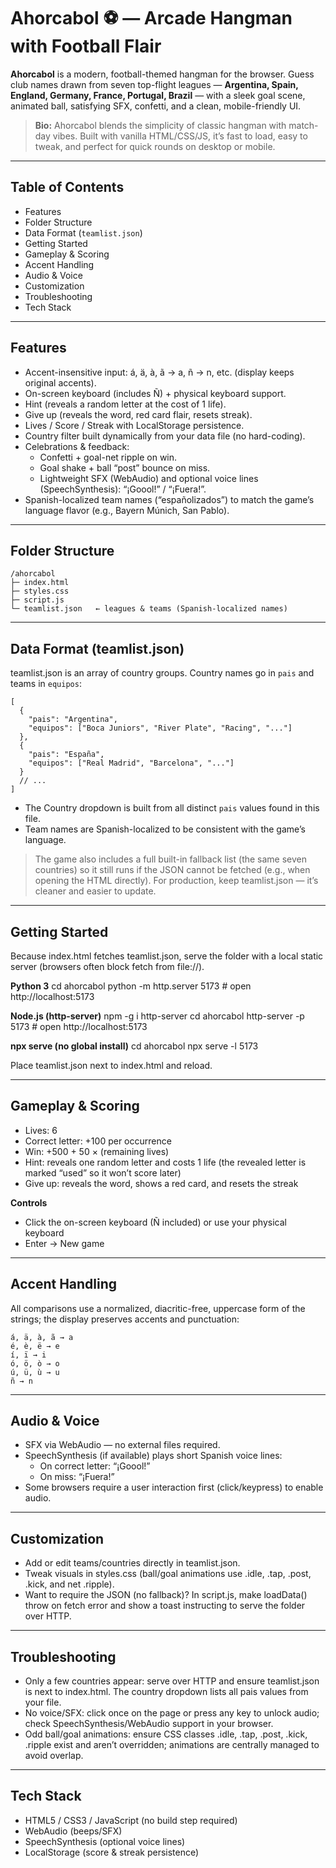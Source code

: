 # Ahorcabol ⚽ — Arcade Hangman with Football Flair

**Ahorcabol** is a modern, football-themed hangman for the browser. Guess club names drawn from seven top-flight leagues — **Argentina, Spain, England, Germany, France, Portugal, Brazil** — with a sleek goal scene, animated ball, satisfying SFX, confetti, and a clean, mobile-friendly UI.

> **Bio:** Ahorcabol blends the simplicity of classic hangman with match-day vibes. Built with vanilla HTML/CSS/JS, it’s fast to load, easy to tweak, and perfect for quick rounds on desktop or mobile.

---

## Table of Contents
- Features
- Folder Structure
- Data Format (`teamlist.json`)
- Getting Started
- Gameplay & Scoring
- Accent Handling
- Audio & Voice
- Customization
- Troubleshooting
- Tech Stack

---

## Features

- Accent-insensitive input: á, ä, à, ã → a, ñ → n, etc. (display keeps original accents).
- On-screen keyboard (includes Ñ) + physical keyboard support.
- Hint (reveals a random letter at the cost of 1 life).
- Give up (reveals the word, red card flair, resets streak).
- Lives / Score / Streak with LocalStorage persistence.
- Country filter built dynamically from your data file (no hard-coding).
- Celebrations & feedback:
  - Confetti + goal-net ripple on win.
  - Goal shake + ball “post” bounce on miss.
  - Lightweight SFX (WebAudio) and optional voice lines (SpeechSynthesis): “¡Goool!” / “¡Fuera!”.
- Spanish-localized team names (“españolizados”) to match the game’s language flavor (e.g., Bayern Múnich, San Pablo).

---

## Folder Structure

    /ahorcabol
    ├─ index.html
    ├─ styles.css
    ├─ script.js
    └─ teamlist.json   ← leagues & teams (Spanish-localized names)

---

## Data Format (teamlist.json)

teamlist.json is an array of country groups. Country names go in `pais` and teams in `equipos`:

    [
      {
        "pais": "Argentina",
        "equipos": ["Boca Juniors", "River Plate", "Racing", "..."]
      },
      {
        "pais": "España",
        "equipos": ["Real Madrid", "Barcelona", "..."]
      }
      // ...
    ]

- The Country dropdown is built from all distinct `pais` values found in this file.
- Team names are Spanish-localized to be consistent with the game’s language.

> The game also includes a full built-in fallback list (the same seven countries) so it still runs if the JSON cannot be fetched (e.g., when opening the HTML directly). For production, keep teamlist.json — it’s cleaner and easier to update.

---

## Getting Started

Because index.html fetches teamlist.json, serve the folder with a local static server (browsers often block fetch from file://).

**Python 3**
    cd ahorcabol
    python -m http.server 5173
    # open http://localhost:5173

**Node.js (http-server)**
    npm -g i http-server
    cd ahorcabol
    http-server -p 5173
    # open http://localhost:5173

**npx serve (no global install)**
    cd ahorcabol
    npx serve -l 5173

Place teamlist.json next to index.html and reload.

---

## Gameplay & Scoring

- Lives: 6  
- Correct letter: +100 per occurrence  
- Win: +500 + 50 × (remaining lives)  
- Hint: reveals one random letter and costs 1 life (the revealed letter is marked “used” so it won’t score later)  
- Give up: reveals the word, shows a red card, and resets the streak

**Controls**
- Click the on-screen keyboard (Ñ included) or use your physical keyboard  
- Enter → New game

---

## Accent Handling

All comparisons use a normalized, diacritic-free, uppercase form of the strings; the display preserves accents and punctuation:

    á, ä, à, ã → a
    é, è, ë → e
    í, ï → i
    ó, ö, ò → o
    ú, ü, ù → u
    ñ → n

---

## Audio & Voice

- SFX via WebAudio — no external files required.
- SpeechSynthesis (if available) plays short Spanish voice lines:
  - On correct letter: “¡Goool!”
  - On miss: “¡Fuera!”
- Some browsers require a user interaction first (click/keypress) to enable audio.

---

## Customization

- Add or edit teams/countries directly in teamlist.json.
- Tweak visuals in styles.css (ball/goal animations use .idle, .tap, .post, .kick, and net .ripple).
- Want to require the JSON (no fallback)? In script.js, make loadData() throw on fetch error and show a toast instructing to serve the folder over HTTP.

---

## Troubleshooting

- Only a few countries appear: serve over HTTP and ensure teamlist.json is next to index.html. The country dropdown lists all pais values from your file.
- No voice/SFX: click once on the page or press any key to unlock audio; check SpeechSynthesis/WebAudio support in your browser.
- Odd ball/goal animations: ensure CSS classes .idle, .tap, .post, .kick, .ripple exist and aren’t overridden; animations are centrally managed to avoid overlap.

---

## Tech Stack

- HTML5 / CSS3 / JavaScript (no build step required)
- WebAudio (beeps/SFX)
- SpeechSynthesis (optional voice lines)
- LocalStorage (score & streak persistence)
